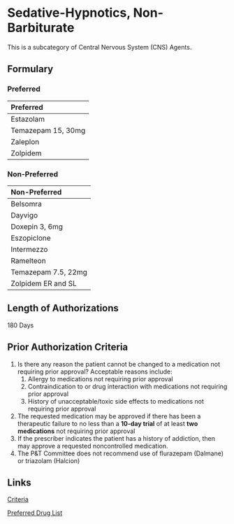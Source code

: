 # Sedative-Hypnotics, Non-Barbiturate

This is a subcategory of Central Nervous System (CNS) Agents.

## Formulary

### Preferred

| Preferred          |
| :----------------- |
| Estazolam          |
| Temazepam 15, 30mg |
| Zaleplon           |
| Zolpidem           |

### Non-Preferred

| Non-Preferred       |
| :------------------ |
| Belsomra            |
| Dayvigo             |
| Doxepin 3, 6mg      |
| Eszopiclone         |
| Intermezzo          |
| Ramelteon           |
| Temazepam 7.5, 22mg |
| Zolpidem ER and SL  |

## Length of Authorizations

180 Days

## Prior Authorization Criteria

1.  Is there any reason the patient cannot be changed to a medication not requiring prior approval? Acceptable reasons include:
    1.  Allergy to medications not requiring prior approval
    2.  Contraindication to or drug interaction with medications not requiring prior approval
    3.  History of unacceptable/toxic side effects to medications not requiring prior approval
2.  The requested medication may be approved if there has been a therapeutic failure to no less than a **10-day trial** of at least **two medications** not requiring prior approval
3.  If the prescriber indicates the patient has a history of addiction, then may approve a requested noncontrolled medication.
4.  The P&T Committee does not recommend use of flurazepam (Dalmane) or triazolam (Halcion)

## Links

[Criteria](https://pharmacy.medicaid.ohio.gov/sites/default/files/20221001_UPDL_Criteria_APPROVED.pdf#page=43)

[Preferred Drug List](https://pharmacy.medicaid.ohio.gov/sites/default/files/20221001_UPDL_APPROVED_.pdf#page=18)

